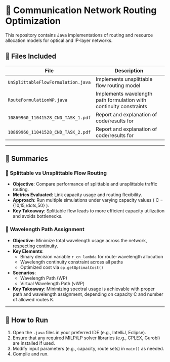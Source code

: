 # 🔁 Communication Network Routing Optimization

This repository contains Java implementations of routing and resource allocation models for optical and IP-layer networks.  

## 📂 Files Included

| File                            | Description                                                                 |
|---------------------------------|-----------------------------------------------------------------------------|
| `UnSplittableFlowFormulation.java` | Implements unsplittable flow routing model                                 |
| `RouteFormulationWP.java`         | Implements wavelength path formulation with continuity constraints          |
| `10869960_11041528_CND_TASK_1.pdf` | Report and explanation of code/results for                                 |
| `10869960_11041528_CND_TASK_2.pdf` | Report and explanation of code/results for                                 |

---

## 🧠 Summaries

### 📌 Splittable vs Unsplittable Flow Routing

- **Objective**: Compare performance of splittable and unsplittable traffic routing.
- **Metrics Evaluated**: Link capacity usage and routing flexibility.
- **Approach**: Run multiple simulations under varying capacity values \( C = \{10,15,\dots,50\} \).
- **Key Takeaway**: Splittable flow leads to more efficient capacity utilization and avoids bottlenecks.

### 📌 Wavelength Path Assignment

- **Objective**: Minimize total wavelength usage across the network, respecting continuity.
- **Key Elements**:
  - Binary decision variable `r_cn_lambda` for route-wavelength allocation
  - Wavelength continuity constraint across all paths
  - Optimized cost via `op.getOptimalCost()`
- **Scenarios**:
  - Wavelength Path (WP)
  - Virtual Wavelength Path (vWP)
- **Key Takeaway**: Minimizing spectral usage is achievable with proper path and wavelength assignment, depending on capacity C and number of allowed routes K.

---

## 🚀 How to Run

1. Open the `.java` files in your preferred IDE (e.g., IntelliJ, Eclipse).
2. Ensure that any required MILP/LP solver libraries (e.g., CPLEX, Gurobi) are installed if used.
3. Modify input parameters (e.g., capacity, route sets) in `main()` as needed.
4. Compile and run.
